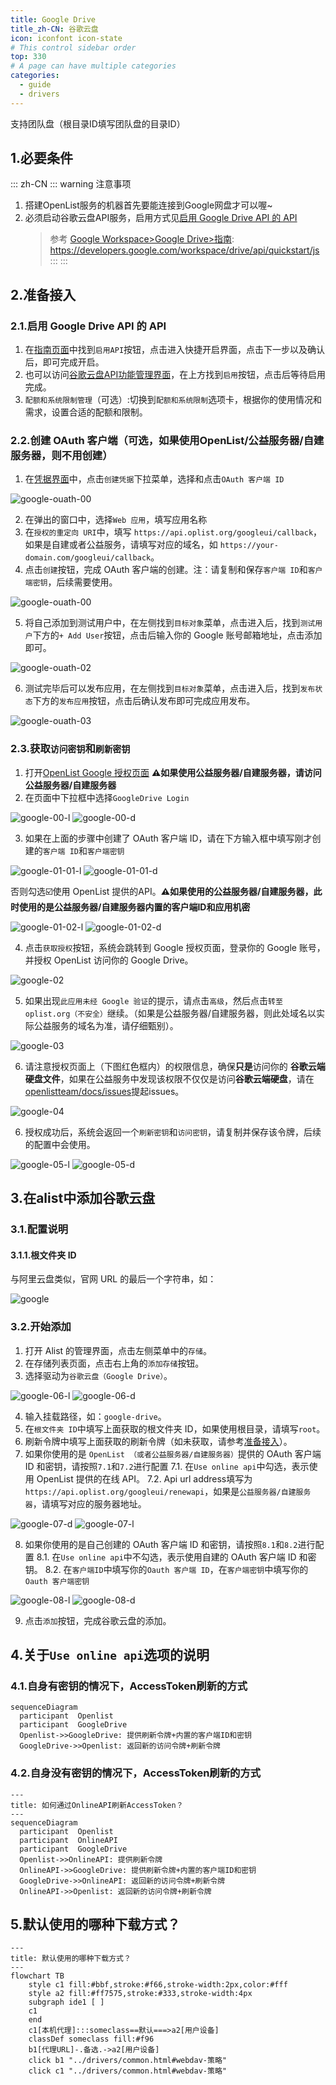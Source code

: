```yaml
---
title: Google Drive
title_zh-CN: 谷歌云盘
icon: iconfont icon-state
# This control sidebar order
top: 330
# A page can have multiple categories
categories:
  - guide
  - drivers
---
```


支持团队盘（根目录ID填写团队盘的目录ID）

## 1.必要条件

::: zh-CN
::: warning 注意事项

1. 搭建OpenList服务的机器首先要能连接到Google网盘才可以喔~
2. 必须启动谷歌云盘API服务，启用方式见[启用 Google Drive API 的 API](#_2-1-启用-google-drive-api-的-api)
   > 参考 [Google Workspace>Google Drive>指南](https://developers.google.com/workspace/drive/api/quickstart/js): https://developers.google.com/workspace/drive/api/quickstart/js
   > :::
   > :::

## 2.准备接入

### 2.1.启用 Google Drive API 的 API

1. 在[指南页面](https://developers.google.com/workspace/drive/api/quickstart/js)中找到`启用API`按钮，点击进入快捷开启界面，点击下一步以及确认后，即可完成开启。
2. 也可以访问[谷歌云盘API功能管理界面](https://console.cloud.google.com/apis/library/drive.googleapis.com)，在上方找到`启用`按钮，点击后等待启用完成。
3. `配额和系统限制管理`（可选）:切换到`配额和系统限制`选项卡，根据你的使用情况和需求，设置合适的配额和限制。

### 2.2.创建 OAuth 客户端（可选，如果使用OpenList/公益服务器/自建服务器，则不用创建）

1. 在[凭据界面](https://console.cloud.google.com/apis/credentials?hl=zh-cn)中，点击`创建凭据`下拉菜单，选择和点击`OAuth 客户端 ID`

![google-ouath-00](/img/drivers/google/google-ouath-00.png)

2. 在弹出的窗口中，选择`Web 应用`，填写应用名称
3. 在`授权的重定向 URI`中，填写 `https://api.oplist.org/googleui/callback`，如果是自建或者公益服务，请填写对应的域名，如 `https://your-domain.com/googleui/callback`。
4. 点击`创建`按钮，完成 OAuth 客户端的创建。注：请复制和保存`客户端 ID`和`客户端密钥`，后续需要使用。

![google-ouath-00](/img/drivers/google/google-ouath-01.png)

5. 将自己添加到测试用户中，在左侧找到`目标对象`菜单，点击进入后，找到`测试用户`下方的`+ Add User`按钮，点击后输入你的 Google 账号邮箱地址，点击添加即可。

![google-ouath-02](/img/drivers/google/google-ouath-02.png)

6. 测试完毕后可以发布应用，在左侧找到`目标对象`菜单，点击进入后，找到`发布状态`下方的`发布应用`按钮，点击后确认发布即可完成应用发布。

![google-ouath-03](/img/drivers/google/google-ouath-03.png)

### 2.3.获取`访问密钥`和`刷新密钥`

1. 打开[OpenList Google 授权页面](https://api.oplist.org/) **⚠️如果使用公益服务器/自建服务器，请访问公益服务器/自建服务器**
2. 在页面中下拉框中选择`GoogleDrive Login`

![google-00-l](/img/drivers/google/google-00-l.png#light)
![google-00-d](/img/drivers/google/google-00-d.png#dark)

3. 如果在上面的步骤中创建了 OAuth 客户端 ID，请在下方输入框中填写刚才创建的`客户端 ID`和`客户端密钥`

![google-01-01-l](/img/drivers/google/google-01-01-l.png#light)
![google-01-01-d](/img/drivers/google/google-01-01-d.png#dark)

否则勾选☑️使用 OpenList 提供的API。**⚠️如果使用的公益服务器/自建服务器，此时使用的是公益服务器/自建服务器内置的客户端ID和应用机密**

![google-01-02-l](/img/drivers/google/google-01-02-l.png#light)
![google-01-02-d](/img/drivers/google/google-01-02-d.png#dark)

4. 点击`获取授权`按钮，系统会跳转到 Google 授权页面，登录你的 Google 账号，并授权 OpenList 访问你的 Google Drive。

![google-02](/img/drivers/google/google-02.png)

5. 如果出现`此应用未经 Google 验证`的提示，请点击`高级`，然后点击`转至oplist.org（不安全）`继续。（如果是公益服务器/自建服务器，则此处域名以实际公益服务的域名为准，请仔细甄别）。

![google-03](/img/drivers/google/google-03.png)

6. 请注意授权页面上（下图红色框内）的权限信息，确保**只是**访问你的 **谷歌云端硬盘文件**，如果在公益服务中发现该权限不仅仅是访问**谷歌云端硬盘**，请在[openlistteam/docs/issues](https://github.com/openlistteam/docs/issues)提起issues。

![google-04](/img/drivers/google/google-04.png)

6. 授权成功后，系统会返回一个`刷新密钥`和`访问密钥`，请复制并保存该令牌，后续的配置中会使用。

![google-05-l](/img/drivers/google/google-05-l.png#light)
![google-05-d](/img/drivers/google/google-05-d.png#dark)

## 3.在alist中添加谷歌云盘

### 3.1.配置说明

#### 3.1.1.**根文件夹 ID**

与阿里云盘类似，官网 URL 的最后一个字符串，如：

![google](/img/drivers/google/googledrive-dir.png)

### 3.2.开始添加

1. 打开 Alist 的管理界面，点击左侧菜单中的`存储`。
2. 在存储列表页面，点击右上角的`添加存储`按钮。
3. 选择驱动为`谷歌云盘（Google Drive）`。

![google-06-l](/img/drivers/google/google-06-l.png#light)
![google-06-d](/img/drivers/google/google-06-d.png#dark)

4. 输入挂载路径，如：`google-drive`。
5. 在`根文件夹 ID`中填写上面获取的根文件夹 ID，如果使用根目录，请填写`root`。
6. 刷新令牌中填写上面获取的刷新令牌（如未获取，请参考[准备接入](#_2-准备接入)）。
7. 如果你使用的是 `OpenList （或者公益服务器/自建服务器）`提供的 OAuth 客户端 ID 和密钥，请按照`7.1`和`7.2`进行配置
   7.1. 在`Use online api`中勾选，表示使用 OpenList 提供的在线 API。
   7.2. Api url address填写为 `https://api.oplist.org/googleui/renewapi`，如果是`公益服务器/自建服务器`，请填写对应的服务器地址。

![google-07-d](/img/drivers/google/google-07-d.png#dark)
![google-07-l](/img/drivers/google/google-07-l.png#light)

8. 如果你使用的是自己创建的 OAuth 客户端 ID 和密钥，请按照`8.1`和`8.2`进行配置
   8.1. 在`Use online api`中不勾选，表示使用自建的 OAuth 客户端 ID 和密钥。
   8.2. 在`客户端ID`中填写你的`Oauth 客户端 ID`，在`客户端密钥`中填写你的`Oauth 客户端密钥`

![google-08-l](/img/drivers/google/google-08-l.png#light)
![google-08-d](/img/drivers/google/google-08-d.png#dark)

9. 点击`添加`按钮，完成谷歌云盘的添加。

## 4.关于`Use online api`选项的说明

### 4.1.自身有密钥的情况下，AccessToken刷新的方式

```mermaid
sequenceDiagram
  participant  Openlist
  participant  GoogleDrive
  Openlist->>GoogleDrive: 提供刷新令牌+内置的客户端ID和密钥
  GoogleDrive->>Openlist: 返回新的访问令牌+刷新令牌

```

### 4.2.自身没有密钥的情况下，AccessToken刷新的方式

```mermaid
---
title: 如何通过OnlineAPI刷新AccessToken？
---
sequenceDiagram
  participant  Openlist
  participant  OnlineAPI
  participant  GoogleDrive
  Openlist->>OnlineAPI: 提供刷新令牌
  OnlineAPI->>GoogleDrive: 提供刷新令牌+内置的客户端ID和密钥
  GoogleDrive->>OnlineAPI: 返回新的访问令牌+刷新令牌
  OnlineAPI->>Openlist: 返回新的访问令牌+刷新令牌
```

## 5.默认使用的哪种下载方式？

```mermaid
---
title: 默认使用的哪种下载方式？
---
flowchart TB
    style c1 fill:#bbf,stroke:#f66,stroke-width:2px,color:#fff
    style a2 fill:#ff7575,stroke:#333,stroke-width:4px
    subgraph ide1 [ ]
    c1
    end
    c1[本机代理]:::someclass==默认===>a2[用户设备]
    classDef someclass fill:#f96
    b1[代理URL]-.备选.->a2[用户设备]
    click b1 "../drivers/common.html#webdav-策略"
    click c1 "../drivers/common.html#webdav-策略"
```
